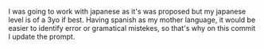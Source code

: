 I was going to work with japanese as it's was proposed but my japanese level is of a 3yo if best. Having spanish as my mother language, it would be easier to identify error or gramatical mistekes, so that's why on this commit I update the prompt.